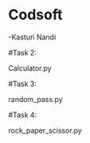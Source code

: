 # Codsoft
-Kasturi Nandi

#Task 2:

Calculator.py

#Task 3:

random_pass.py

#Task 4:

rock_paper_scissor.py
